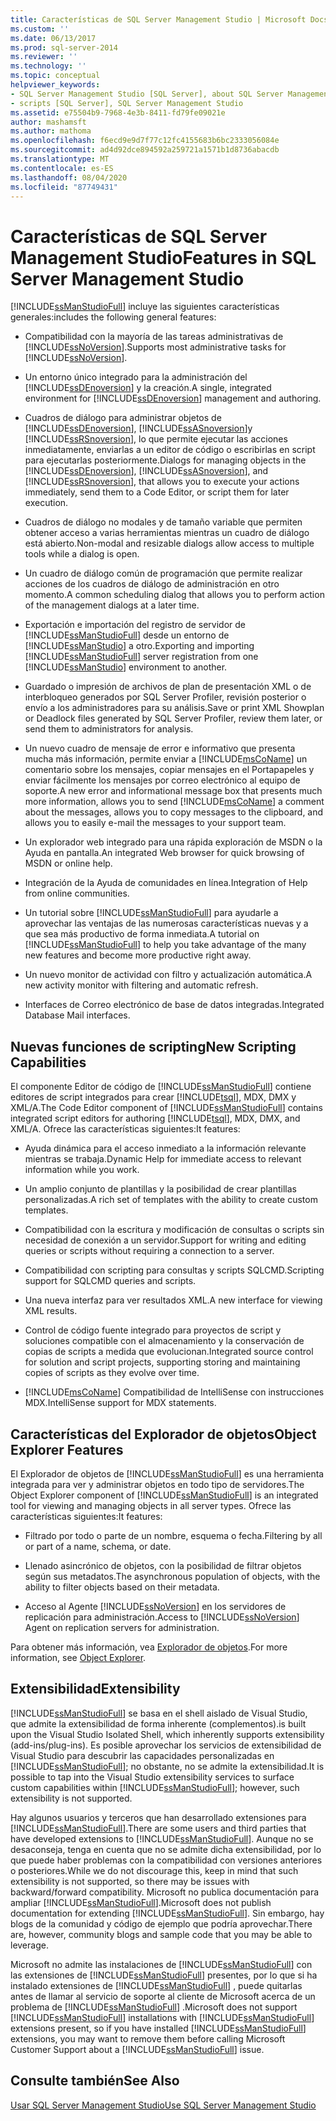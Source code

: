 ```yaml
---
title: Características de SQL Server Management Studio | Microsoft Docs
ms.custom: ''
ms.date: 06/13/2017
ms.prod: sql-server-2014
ms.reviewer: ''
ms.technology: ''
ms.topic: conceptual
helpviewer_keywords:
- SQL Server Management Studio [SQL Server], about SQL Server Management Studio
- scripts [SQL Server], SQL Server Management Studio
ms.assetid: e75504b9-7968-4e3b-8411-fd79fe09021e
author: mashamsft
ms.author: mathoma
ms.openlocfilehash: f6ecd9e9d7f77c12fc4155683b6bc2333056084e
ms.sourcegitcommit: ad4d92dce894592a259721a1571b1d8736abacdb
ms.translationtype: MT
ms.contentlocale: es-ES
ms.lasthandoff: 08/04/2020
ms.locfileid: "87749431"
---
```

# <a name="features-in-sql-server-management-studio"></a><span data-ttu-id="d3d24-102">Características de SQL Server Management Studio</span><span class="sxs-lookup"><span data-stu-id="d3d24-102">Features in SQL Server Management Studio</span></span>
  [!INCLUDE[ssManStudioFull](../includes/ssmanstudiofull-md.md)] <span data-ttu-id="d3d24-103">incluye las siguientes características generales:</span><span class="sxs-lookup"><span data-stu-id="d3d24-103">includes the following general features:</span></span>  
  
-   <span data-ttu-id="d3d24-104">Compatibilidad con la mayoría de las tareas administrativas de [!INCLUDE[ssNoVersion](../includes/ssnoversion-md.md)].</span><span class="sxs-lookup"><span data-stu-id="d3d24-104">Supports most administrative tasks for [!INCLUDE[ssNoVersion](../includes/ssnoversion-md.md)].</span></span>  
  
-   <span data-ttu-id="d3d24-105">Un entorno único integrado para la administración del [!INCLUDE[ssDEnoversion](../includes/ssdenoversion-md.md)] y la creación.</span><span class="sxs-lookup"><span data-stu-id="d3d24-105">A single, integrated environment for [!INCLUDE[ssDEnoversion](../includes/ssdenoversion-md.md)] management and authoring.</span></span>  
  
-   <span data-ttu-id="d3d24-106">Cuadros de diálogo para administrar objetos de [!INCLUDE[ssDEnoversion](../includes/ssdenoversion-md.md)], [!INCLUDE[ssASnoversion](../includes/ssasnoversion-md.md)]y [!INCLUDE[ssRSnoversion](../includes/ssrsnoversion-md.md)], lo que permite ejecutar las acciones inmediatamente, enviarlas a un editor de código o escribirlas en script para ejecutarlas posteriormente.</span><span class="sxs-lookup"><span data-stu-id="d3d24-106">Dialogs for managing objects in the [!INCLUDE[ssDEnoversion](../includes/ssdenoversion-md.md)], [!INCLUDE[ssASnoversion](../includes/ssasnoversion-md.md)], and [!INCLUDE[ssRSnoversion](../includes/ssrsnoversion-md.md)], that allows you to execute your actions immediately, send them to a Code Editor, or script them for later execution.</span></span>  
  
-   <span data-ttu-id="d3d24-107">Cuadros de diálogo no modales y de tamaño variable que permiten obtener acceso a varias herramientas mientras un cuadro de diálogo está abierto.</span><span class="sxs-lookup"><span data-stu-id="d3d24-107">Non-modal and resizable dialogs allow access to multiple tools while a dialog is open.</span></span>  
  
-   <span data-ttu-id="d3d24-108">Un cuadro de diálogo común de programación que permite realizar acciones de los cuadros de diálogo de administración en otro momento.</span><span class="sxs-lookup"><span data-stu-id="d3d24-108">A common scheduling dialog that allows you to perform action of the management dialogs at a later time.</span></span>  
  
-   <span data-ttu-id="d3d24-109">Exportación e importación del registro de servidor de [!INCLUDE[ssManStudioFull](../includes/ssmanstudiofull-md.md)] desde un entorno de [!INCLUDE[ssManStudio](../includes/ssmanstudio-md.md)] a otro.</span><span class="sxs-lookup"><span data-stu-id="d3d24-109">Exporting and importing [!INCLUDE[ssManStudioFull](../includes/ssmanstudiofull-md.md)] server registration from one [!INCLUDE[ssManStudio](../includes/ssmanstudio-md.md)] environment to another.</span></span>  
  
-   <span data-ttu-id="d3d24-110">Guardado o impresión de archivos de plan de presentación XML o de interbloqueo generados por SQL Server Profiler, revisión posterior o envío a los administradores para su análisis.</span><span class="sxs-lookup"><span data-stu-id="d3d24-110">Save or print XML Showplan or Deadlock files generated by SQL Server Profiler, review them later, or send them to administrators for analysis.</span></span>  
  
-   <span data-ttu-id="d3d24-111">Un nuevo cuadro de mensaje de error e informativo que presenta mucha más información, permite enviar a [!INCLUDE[msCoName](../includes/msconame-md.md)] un comentario sobre los mensajes, copiar mensajes en el Portapapeles y enviar fácilmente los mensajes por correo electrónico al equipo de soporte.</span><span class="sxs-lookup"><span data-stu-id="d3d24-111">A new error and informational message box that presents much more information, allows you to send [!INCLUDE[msCoName](../includes/msconame-md.md)] a comment about the messages, allows you to copy messages to the clipboard, and allows you to easily e-mail the messages to your support team.</span></span>  
  
-   <span data-ttu-id="d3d24-112">Un explorador web integrado para una rápida exploración de MSDN o la Ayuda en pantalla.</span><span class="sxs-lookup"><span data-stu-id="d3d24-112">An integrated Web browser for quick browsing of MSDN or online help.</span></span>  
  
-   <span data-ttu-id="d3d24-113">Integración de la Ayuda de comunidades en línea.</span><span class="sxs-lookup"><span data-stu-id="d3d24-113">Integration of Help from online communities.</span></span>  
  
-   <span data-ttu-id="d3d24-114">Un tutorial sobre [!INCLUDE[ssManStudioFull](../includes/ssmanstudiofull-md.md)] para ayudarle a aprovechar las ventajas de las numerosas características nuevas y a que sea más productivo de forma inmediata.</span><span class="sxs-lookup"><span data-stu-id="d3d24-114">A tutorial on [!INCLUDE[ssManStudioFull](../includes/ssmanstudiofull-md.md)] to help you take advantage of the many new features and become more productive right away.</span></span>  
  
-   <span data-ttu-id="d3d24-115">Un nuevo monitor de actividad con filtro y actualización automática.</span><span class="sxs-lookup"><span data-stu-id="d3d24-115">A new activity monitor with filtering and automatic refresh.</span></span>  
  
-   <span data-ttu-id="d3d24-116">Interfaces de Correo electrónico de base de datos integradas.</span><span class="sxs-lookup"><span data-stu-id="d3d24-116">Integrated Database Mail interfaces.</span></span>  
  
## <a name="new-scripting-capabilities"></a><span data-ttu-id="d3d24-117">Nuevas funciones de scripting</span><span class="sxs-lookup"><span data-stu-id="d3d24-117">New Scripting Capabilities</span></span>  
 <span data-ttu-id="d3d24-118">El componente Editor de código de [!INCLUDE[ssManStudioFull](../includes/ssmanstudiofull-md.md)] contiene editores de script integrados para crear [!INCLUDE[tsql](../includes/tsql-md.md)], MDX, DMX y XML/A.</span><span class="sxs-lookup"><span data-stu-id="d3d24-118">The Code Editor component of [!INCLUDE[ssManStudioFull](../includes/ssmanstudiofull-md.md)] contains integrated script editors for authoring [!INCLUDE[tsql](../includes/tsql-md.md)], MDX, DMX, and XML/A.</span></span> <span data-ttu-id="d3d24-119">Ofrece las características siguientes:</span><span class="sxs-lookup"><span data-stu-id="d3d24-119">It features:</span></span>  
  
-   <span data-ttu-id="d3d24-120">Ayuda dinámica para el acceso inmediato a la información relevante mientras se trabaja.</span><span class="sxs-lookup"><span data-stu-id="d3d24-120">Dynamic Help for immediate access to relevant information while you work.</span></span>  
  
-   <span data-ttu-id="d3d24-121">Un amplio conjunto de plantillas y la posibilidad de crear plantillas personalizadas.</span><span class="sxs-lookup"><span data-stu-id="d3d24-121">A rich set of templates with the ability to create custom templates.</span></span>  
  
-   <span data-ttu-id="d3d24-122">Compatibilidad con la escritura y modificación de consultas o scripts sin necesidad de conexión a un servidor.</span><span class="sxs-lookup"><span data-stu-id="d3d24-122">Support for writing and editing queries or scripts without requiring a connection to a server.</span></span>  
  
-   <span data-ttu-id="d3d24-123">Compatibilidad con scripting para consultas y scripts SQLCMD.</span><span class="sxs-lookup"><span data-stu-id="d3d24-123">Scripting support for SQLCMD queries and scripts.</span></span>  
  
-   <span data-ttu-id="d3d24-124">Una nueva interfaz para ver resultados XML.</span><span class="sxs-lookup"><span data-stu-id="d3d24-124">A new interface for viewing XML results.</span></span>  
  
-   <span data-ttu-id="d3d24-125">Control de código fuente integrado para proyectos de script y soluciones compatible con el almacenamiento y la conservación de copias de scripts a medida que evolucionan.</span><span class="sxs-lookup"><span data-stu-id="d3d24-125">Integrated source control for solution and script projects, supporting storing and maintaining copies of scripts as they evolve over time.</span></span>  
  
-   [!INCLUDE[msCoName](../includes/msconame-md.md)] <span data-ttu-id="d3d24-126">Compatibilidad de IntelliSense con instrucciones MDX.</span><span class="sxs-lookup"><span data-stu-id="d3d24-126">IntelliSense support for MDX statements.</span></span>  
  
## <a name="object-explorer-features"></a><span data-ttu-id="d3d24-127">Características del Explorador de objetos</span><span class="sxs-lookup"><span data-stu-id="d3d24-127">Object Explorer Features</span></span>  
 <span data-ttu-id="d3d24-128">El Explorador de objetos de [!INCLUDE[ssManStudioFull](../includes/ssmanstudiofull-md.md)] es una herramienta integrada para ver y administrar objetos en todo tipo de servidores.</span><span class="sxs-lookup"><span data-stu-id="d3d24-128">The Object Explorer component of [!INCLUDE[ssManStudioFull](../includes/ssmanstudiofull-md.md)] is an integrated tool for viewing and managing objects in all server types.</span></span> <span data-ttu-id="d3d24-129">Ofrece las características siguientes:</span><span class="sxs-lookup"><span data-stu-id="d3d24-129">It features:</span></span>  
  
-   <span data-ttu-id="d3d24-130">Filtrado por todo o parte de un nombre, esquema o fecha.</span><span class="sxs-lookup"><span data-stu-id="d3d24-130">Filtering by all or part of a name, schema, or date.</span></span>  
  
-   <span data-ttu-id="d3d24-131">Llenado asincrónico de objetos, con la posibilidad de filtrar objetos según sus metadatos.</span><span class="sxs-lookup"><span data-stu-id="d3d24-131">The asynchronous population of objects, with the ability to filter objects based on their metadata.</span></span>  
  
-   <span data-ttu-id="d3d24-132">Acceso al Agente [!INCLUDE[ssNoVersion](../includes/ssnoversion-md.md)] en los servidores de replicación para administración.</span><span class="sxs-lookup"><span data-stu-id="d3d24-132">Access to [!INCLUDE[ssNoVersion](../includes/ssnoversion-md.md)] Agent on replication servers for administration.</span></span>  
  
 <span data-ttu-id="d3d24-133">Para obtener más información, vea [Explorador de objetos](../ssms/object/object-explorer.md).</span><span class="sxs-lookup"><span data-stu-id="d3d24-133">For more information, see [Object Explorer](../ssms/object/object-explorer.md).</span></span>  
  
## <a name="extensibility"></a><span data-ttu-id="d3d24-134">Extensibilidad</span><span class="sxs-lookup"><span data-stu-id="d3d24-134">Extensibility</span></span>  
 [!INCLUDE[ssManStudioFull](../includes/ssmanstudiofull-md.md)] <span data-ttu-id="d3d24-135">se basa en el shell aislado de Visual Studio, que admite la extensibilidad de forma inherente (complementos).</span><span class="sxs-lookup"><span data-stu-id="d3d24-135">is built upon the Visual Studio Isolated Shell, which inherently supports extensibility (add-ins/plug-ins).</span></span> <span data-ttu-id="d3d24-136">Es posible aprovechar los servicios de extensibilidad de Visual Studio para descubrir las capacidades personalizadas en [!INCLUDE[ssManStudioFull](../includes/ssmanstudiofull-md.md)]; no obstante, no se admite la extensibilidad.</span><span class="sxs-lookup"><span data-stu-id="d3d24-136">It is possible to tap into the Visual Studio extensibility services to surface custom capabilities within [!INCLUDE[ssManStudioFull](../includes/ssmanstudiofull-md.md)]; however, such extensibility is not supported.</span></span>  
  
 <span data-ttu-id="d3d24-137">Hay algunos usuarios y terceros que han desarrollado extensiones para [!INCLUDE[ssManStudioFull](../includes/ssmanstudiofull-md.md)].</span><span class="sxs-lookup"><span data-stu-id="d3d24-137">There are some users and third parties that have developed extensions to [!INCLUDE[ssManStudioFull](../includes/ssmanstudiofull-md.md)].</span></span> <span data-ttu-id="d3d24-138">Aunque no se desaconseja, tenga en cuenta que no se admite dicha extensibilidad, por lo que puede haber problemas con la compatibilidad con versiones anteriores o posteriores.</span><span class="sxs-lookup"><span data-stu-id="d3d24-138">While we do not discourage this, keep in mind that such extensibility is not supported, so there may be issues with backward/forward compatibility.</span></span> <span data-ttu-id="d3d24-139">Microsoft no publica documentación para ampliar [!INCLUDE[ssManStudioFull](../includes/ssmanstudiofull-md.md)].</span><span class="sxs-lookup"><span data-stu-id="d3d24-139">Microsoft does not publish documentation for extending [!INCLUDE[ssManStudioFull](../includes/ssmanstudiofull-md.md)].</span></span> <span data-ttu-id="d3d24-140">Sin embargo, hay blogs de la comunidad y código de ejemplo que podría aprovechar.</span><span class="sxs-lookup"><span data-stu-id="d3d24-140">There are, however, community blogs and sample code that you may be able to leverage.</span></span>  
  
 <span data-ttu-id="d3d24-141">Microsoft no admite las instalaciones de [!INCLUDE[ssManStudioFull](../includes/ssmanstudiofull-md.md)] con las extensiones de [!INCLUDE[ssManStudioFull](../includes/ssmanstudiofull-md.md)] presentes, por lo que si ha instalado extensiones de [!INCLUDE[ssManStudioFull](../includes/ssmanstudiofull-md.md)] , puede quitarlas antes de llamar al servicio de soporte al cliente de Microsoft acerca de un problema de [!INCLUDE[ssManStudioFull](../includes/ssmanstudiofull-md.md)] .</span><span class="sxs-lookup"><span data-stu-id="d3d24-141">Microsoft does not support [!INCLUDE[ssManStudioFull](../includes/ssmanstudiofull-md.md)] installations with [!INCLUDE[ssManStudioFull](../includes/ssmanstudiofull-md.md)] extensions present, so if you have installed [!INCLUDE[ssManStudioFull](../includes/ssmanstudiofull-md.md)] extensions, you may want to remove them before calling Microsoft Customer Support about a [!INCLUDE[ssManStudioFull](../includes/ssmanstudiofull-md.md)] issue.</span></span>  
  
## <a name="see-also"></a><span data-ttu-id="d3d24-142">Consulte también</span><span class="sxs-lookup"><span data-stu-id="d3d24-142">See Also</span></span>  
 [<span data-ttu-id="d3d24-143">Usar SQL Server Management Studio</span><span class="sxs-lookup"><span data-stu-id="d3d24-143">Use SQL Server Management Studio</span></span>](../database-engine/use-sql-server-management-studio.md)  
  
  
